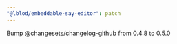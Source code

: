 ```yaml
---
"@lblod/embeddable-say-editor": patch
---
```


Bump @changesets/changelog-github from 0.4.8 to 0.5.0

